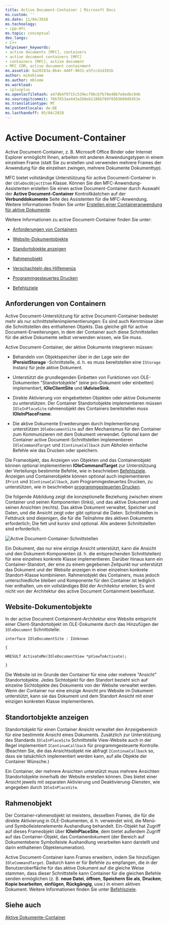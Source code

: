 ```yaml
---
title: Active Document-Container | Microsoft Docs
ms.custom: ''
ms.date: 11/04/2016
ms.technology:
- cpp-mfc
ms.topic: conceptual
dev_langs:
- C++
helpviewer_keywords:
- active documents [MFC], containers
- active document containers [MFC]
- containers [MFC], active document
- MFC COM, active document containment
ms.assetid: ba20183a-8b4c-440f-9031-e5fcc41d391b
author: mikeblome
ms.author: mblome
ms.workload:
- cplusplus
ms.openlocfilehash: a47db4f9715c539ecf9bcbfb78e48b7e8edbc94b
ms.sourcegitcommit: 76b7653ae443a2b8eb1186b789f8503609d6453e
ms.translationtype: MT
ms.contentlocale: de-DE
ms.lasthandoff: 05/04/2018
---
```

# <a name="active-document-containers"></a>Active Document-Container
Active Document-Container, z. B. Microsoft Office Binder oder Internet Explorer ermöglicht Ihnen, arbeiten mit anderen Anwendungstypen in einem einzelnen Frame (statt Sie zu erstellen und verwenden mehrere Frames der Anwendung für die einzelnen zwingen, mehrere Dokumente Dokumenttyp).  
  
 MFC bietet vollständige Unterstützung für active Document-Container in der `COleDocObjectItem` Klasse. Können Sie den MFC-Anwendung-Assistenten erstellen Sie einen active Document-Container durch Auswahl der **Active Document-Container** Kontrollkästchen auf der **Verbunddokumente** Seite des Assistenten für die MFC-Anwendung. Weitere Informationen finden Sie unter [Erstellen einer Containeranwendung für aktive Dokumente](../mfc/creating-an-active-document-container-application.md).  
  
 Weitere Informationen zu active Document-Container finden Sie unter:  
  
-   [Anforderungen von Containern](#container_requirements)  
  
-   [Website-Dokumentobjekte](#document_site_objects)  
  
-   [Standortobjekte anzeigen](#view_site_objects)  
  
-   [Rahmenobjekt](#frame_object)  
  
-   [Verschachteln des Hilfemenüs](../mfc/help-menu-merging.md)  
  
-   [Programmgesteuertes Drucken](../mfc/programmatic-printing.md)  
  
-   [Befehlsziele](../mfc/message-handling-and-command-targets.md)  
  
##  <a name="container_requirements"></a> Anforderungen von Containern  
 Active Document-Unterstützung für active Document-Container bedeutet mehr als nur schnittstellenimplementierungen: Es sind auch Kenntnisse über die Schnittstellen des enthaltenen Objekts. Das gleiche gilt für active Document-Erweiterungen, in dem der Container auch diese Schnittstellen für die aktive Dokumente selbst verwenden wissen, wie Sie muss.  
  
 Active Document-Container, der aktive Dokumente integrieren müssen:  
  
-   Behandeln von Objektspeicher über in der Lage sein der **IPersistStorage** -Schnittstelle, d. h. es muss bereitstellen eine `IStorage` Instanz für jede aktive Dokument.  
  
-   Unterstützt die grundlegenden Einbetten von Funktionen von OLE-Dokumenten "Standortobjekte" (eine pro-Dokument oder einbetten) implementiert, **IOleClientSite** und **IAdviseSink**.  
  
-   Direkte Aktivierung von eingebetteten Objekten oder aktive Dokumente zu unterstützen. Der Container Standortobjekte implementieren müssen `IOleInPlaceSite` rahmenobjekt des Containers bereitstellen muss **IOleInPlaceFrame**.  
  
-   Die aktive Dokumente Erweiterungen durch Implementierung unterstützen `IOleDocumentSite` auf den Mechanismus für den Container zum Kommunizieren mit dem Dokument verwendet. Optional kann der Container active Document-Schnittstellen implementieren `IOleCommandTarget` und `IContinueCallback` zum Abholen einfache Befehle wie das Drucken oder speichern.  
  
 Die Frameobjekt, das Anzeigen von Objekten und das Containerobjekt können optional implementieren **IOleCommandTarget** zur Unterstützung der Verteilungs bestimmte Befehle, wie in beschrieben [Befehlsziele](../mfc/message-handling-and-command-targets.md). Anzeigen und Containerobjekte können optional auch implementieren `IPrint` und `IContinueCallback`, zum Programmgesteuertes Drucken, zu unterstützen, wie in beschrieben [programmgesteuerten Drucken](../mfc/programmatic-printing.md).  
  
 Die folgende Abbildung zeigt die konzeptionelle Beziehung zwischen einem Container und seinen Komponenten (links), und das aktive Dokument und seinen Ansichten (rechts). Das aktive Dokument verwaltet, Speicher und Daten, und die Ansicht zeigt oder gibt optional die Daten. Schnittstellen in Fettdruck sind diejenigen, die für die Teilnahme des aktiven Dokuments erforderlich; Die fett und kursiv sind optional. Alle anderen Schnittstellen sind erforderlich.  
  
 ![Active Document-Container-Schnittstellen](../mfc/media/vc37gj1.gif "vc37gj1")  
  
 Ein Dokument, das nur eine einzige Ansicht unterstützt, kann die Ansicht und den Dokument-Komponenten (d. h. die entsprechenden Schnittstellen) für eine einzelnes konkrete Klasse implementieren. Darüber hinaus kann ein Container-Standort, der eine zu einem gegebenen Zeitpunkt nur unterstützt das Dokument und der Website anzeigen in einer einzelnen konkrete Standort-Klasse kombinieren. Rahmenobjekt des Containers, muss jedoch unterschiedliche bleiben und Komponente für den Container ist lediglich hier enthalten, um ein vollständiges Bild der Architektur erteilen; Es wird nicht von der Architektur des active Document Containment beeinflusst.  
  
##  <a name="document_site_objects"></a> Website-Dokumentobjekte  
 In der active Document Containment-Architektur eine Website entspricht einer Client-Standortobjekt im OLE-Dokumente durch das Hinzufügen der `IOleDocument` Schnittstelle:  
  
 `interface IOleDocumentSite : IUnknown`  
  
 `{`  
  
 `HRESULT ActivateMe(IOleDocumentView *pViewToActivate);`  
  
 `}`  
  
 Die Website ist im Grunde den Container für eine oder mehrere "Ansicht" Standortobjekte. Jedes Sichtobjekt für den Standort bezieht sich auf einzelne Sichtobjekte des Dokuments von der Website verwaltet werden. Wenn der Container nur eine einzige Ansicht pro Website im Dokument unterstützt, kann sie das Dokument und dem Standort Ansicht mit einer einzigen konkreten Klasse implementieren.  
  
##  <a name="view_site_objects"></a> Standortobjekte anzeigen  
 Standortobjekt für einen Container Ansicht verwaltet den Anzeigebereich für eine bestimmte Ansicht eines Dokuments. Zusätzlich zur Unterstützung des Standards `IOleInPlaceSite` Schnittstelle View-Website auch in der Regel implementiert `IContinueCallback` für programmgesteuerte Kontrolle. (Beachten Sie, die das Ansichtsobjekt nie abfragt `IContinueCallback` so, dass sie tatsächlich implementiert werden kann, auf alle Objekte der Container Wünsche.)  
  
 Ein Container, der mehrere Ansichten unterstützt muss mehrere Ansichten Standortobjekte innerhalb der Website erstellen können. Dies bietet einer Ansicht jeweils mit separaten Aktivierung und Deaktivierung-Diensten, wie angegeben durch `IOleInPlaceSite`.  
  
##  <a name="frame_object"></a> Rahmenobjekt  
 Der Container-rahmenobjekt ist meistens, desselben Frames, die für die direkte Aktivierung in OLE-Dokumenten, d. h. verwendet wird, die Menü- und Symbolleistenelemente Aushandlung behandelt. Ein-Objekt hat Zugriff auf dieses Frameobjekt über **IOleInPlaceSite**, dem bietet außerdem Zugriff auf das Container-Objekt, das Containerdokument (der Bereich auf Dokumentebene Symbolleiste Aushandlung verarbeiten kann darstellt und darin enthaltenen Objektenumeration).  
  
 Active Document-Container kann Frames erweitern, indem Sie hinzufügen `IOleCommandTarget`. Dadurch kann er für Befehle zu empfangen, die in der Benutzeroberfläche für das aktive Dokument auf die gleiche Weise stammen, dass dieser Schnittstelle kann Container für die gleichen Befehle senden ermöglichen (z. B. **neue Datei**, **öffnen**,  **Speichern Sie als**, **Drucken**; **Kopie bearbeiten**, **einfügen**, **Rückgängig**, usw.) in einem aktiven Dokument. Weitere Informationen finden Sie unter [Befehlsziele](../mfc/message-handling-and-command-targets.md).  
  
## <a name="see-also"></a>Siehe auch  
 [Aktive Dokumente-Container](../mfc/active-document-containment.md)

